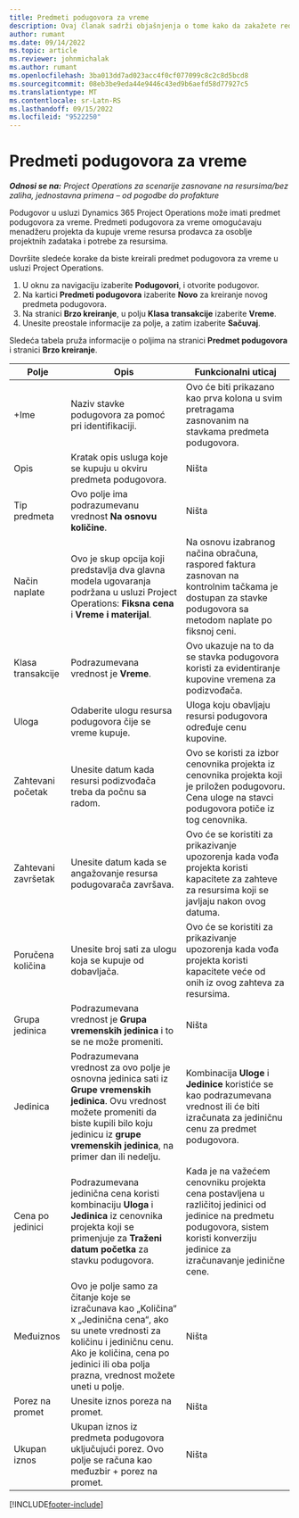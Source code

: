 ```yaml
---
title: Predmeti podugovora za vreme
description: Ovaj članak sadrži objašnjenja o tome kako da zakažete redove podizvođač za vreme i zapušite nabavku vremena od dobavljača.
author: rumant
ms.date: 09/14/2022
ms.topic: article
ms.reviewer: johnmichalak
ms.author: rumant
ms.openlocfilehash: 3ba013dd7ad023acc4f0cf077099c8c2c8d5bcd8
ms.sourcegitcommit: 08eb3be9eda44e9446c43ed9b6aefd58d77927c5
ms.translationtype: MT
ms.contentlocale: sr-Latn-RS
ms.lasthandoff: 09/15/2022
ms.locfileid: "9522250"
---
```

# <a name="subcontract-lines-for-time"></a>Predmeti podugovora za vreme

_**Odnosi se na:** Project Operations za scenarije zasnovane na resursima/bez zaliha, jednostavna primena – od pogodbe do profakture_

Podugovor u usluzi Dynamics 365 Project Operations može imati predmet podugovora za vreme. Predmeti podugovora za vreme omogućavaju menadžeru projekta da kupuje vreme resursa prodavca za osoblje projektnih zadataka i potrebe za resursima.

Dovršite sledeće korake da biste kreirali predmet podugovora za vreme u usluzi Project Operations.

1. U oknu za navigaciju izaberite **Podugovori**, i otvorite podugovor.
2. Na kartici **Predmeti podugovora** izaberite **Novo** za kreiranje novog predmeta podugovora.
3. Na stranici **Brzo kreiranje**, u polju **Klasa transakcije** izaberite **Vreme**.
4. Unesite preostale informacije za polje, a zatim izaberite **Sačuvaj**.

  Sledeća tabela pruža informacije o poljima na stranici **Predmet podugovora** i stranici **Brzo kreiranje**.

| **Polje** | **Opis** | **Funkcionalni uticaj** |
| --- | --- | --- |
| +Ime | Naziv stavke podugovora za pomoć pri identifikaciji. | Ovo će biti prikazano kao prva kolona u svim pretragama zasnovanim na stavkama predmeta podugovora. |
| Opis | Kratak opis usluga koje se kupuju u okviru predmeta podugovora. |Ništa |
| Tip predmeta |   Ovo polje ima podrazumevanu vrednost **Na osnovu količine**.| Ništa |
| Način naplate | Ovo je skup opcija koji predstavlja dva glavna modela ugovaranja podržana u usluzi Project Operations: **Fiksna cena** i **Vreme i materijal**. | Na osnovu izabranog načina obračuna, raspored faktura zasnovan na kontrolnim tačkama je dostupan za stavke podugovora sa metodom naplate po fiksnoj ceni. |
| Klasa transakcije | Podrazumevana vrednost je **Vreme**. | Ovo ukazuje na to da se stavka podugovora koristi za evidentiranje kupovine vremena za podizvođača. |
| Uloga | Odaberite ulogu resursa podugovora čije se vreme kupuje. | Uloga koju obavljaju resursi podugovora određuje cenu kupovine. |
| Zahtevani početak | Unesite datum kada resursi podizvođača treba da počnu sa radom. | Ovo se koristi za izbor cenovnika projekta iz cenovnika projekta koji je priložen podugovoru. Cena uloge na stavci podugovora potiče iz tog cenovnika. |
| Zahtevani završetak | Unesite datum kada se angažovanje resursa podugovarača završava. | Ovo će se koristiti za prikazivanje upozorenja kada vođa projekta koristi kapacitete za zahteve za resursima koji se javljaju nakon ovog datuma. |
| Poručena količina | Unesite broj sati za ulogu koja se kupuje od dobavljača. | Ovo će se koristiti za prikazivanje upozorenja kada vođa projekta koristi kapacitete veće od onih iz ovog zahteva za resursima. |
| Grupa jedinica | Podrazumevana vrednost je **Grupa vremenskih jedinica** i to se ne može promeniti. | Ništa|
| Jedinica | Podrazumevana vrednost za ovo polje je osnovna jedinica sati iz **Grupe vremenskih jedinica**. Ovu vrednost možete promeniti da biste kupili bilo koju jedinicu iz **grupe vremenskih jedinica**, na primer dan ili nedelju. | Kombinacija **Uloge** i **Jedinice** koristiće se kao podrazumevana vrednost ili će biti izračunata za jediničnu cenu za predmet podugovora. |
| Cena po jedinici | Podrazumevana jedinična cena koristi kombinaciju **Uloga** i **Jedinica** iz cenovnika projekta koji se primenjuje za **Traženi datum početka** za stavku podugovora. | Kada je na važećem cenovniku projekta cena postavljena u različitoj jedinici od jedinice na predmetu podugovora, sistem koristi konverziju jedinice za izračunavanje jedinične cene. |
| Međuiznos |    Ovo je polje samo za čitanje koje se izračunava kao „Količina“ x „Jedinična cena“, ako su unete vrednosti za količinu i jediničnu cenu. Ako je količina, cena po jedinici ili oba polja prazna, vrednost možete uneti u polje. | Ništa|
| Porez na promet |   Unesite iznos poreza na promet. |Ništa |
| Ukupan iznos | Ukupan iznos iz predmeta podugovora uključujući porez. Ovo polje se računa kao međuzbir + porez na promet.|Ništa |

[!INCLUDE[footer-include](../../includes/footer-banner.md)]
